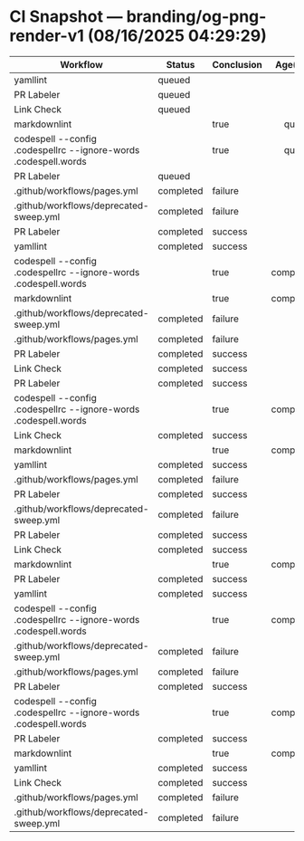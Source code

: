 # CI Snapshot — branding/og-png-render-v1  (08/16/2025 04:29:29)

| Workflow | Status | Conclusion | Age(min) | URL |
|---|---|---|---:|---|
| yamllint | queued |  | 0 | https://github.com/rickballard/CoCivium/actions/runs/17006370024 |
| PR Labeler | queued |  | 0 | https://github.com/rickballard/CoCivium/actions/runs/17006370027 |
| Link Check | queued |  | 0 | https://github.com/rickballard/CoCivium/actions/runs/17006370030 |
| markdownlint || true | queued |  | 0 | https://github.com/rickballard/CoCivium/actions/runs/17006370033 |
| codespell --config .codespellrc --ignore-words .codespell.words || true | queued |  | 0 | https://github.com/rickballard/CoCivium/actions/runs/17006370029 |
| PR Labeler | queued |  | 0 | https://github.com/rickballard/CoCivium/actions/runs/17006370123 |
| .github/workflows/pages.yml | completed | failure | 0 | https://github.com/rickballard/CoCivium/actions/runs/17006369856 |
| .github/workflows/deprecated-sweep.yml | completed | failure | 0 | https://github.com/rickballard/CoCivium/actions/runs/17006369905 |
| PR Labeler | completed | success | 1 | https://github.com/rickballard/CoCivium/actions/runs/17006363981 |
| yamllint | completed | success | 1 | https://github.com/rickballard/CoCivium/actions/runs/17006363854 |
| codespell --config .codespellrc --ignore-words .codespell.words || true | completed | success | 1 | https://github.com/rickballard/CoCivium/actions/runs/17006363858 |
| markdownlint || true | completed | success | 1 | https://github.com/rickballard/CoCivium/actions/runs/17006363856 |
| .github/workflows/deprecated-sweep.yml | completed | failure | 1 | https://github.com/rickballard/CoCivium/actions/runs/17006363734 |
| .github/workflows/pages.yml | completed | failure | 1 | https://github.com/rickballard/CoCivium/actions/runs/17006363777 |
| PR Labeler | completed | success | 1 | https://github.com/rickballard/CoCivium/actions/runs/17006363851 |
| Link Check | completed | success | 1 | https://github.com/rickballard/CoCivium/actions/runs/17006363852 |
| PR Labeler | completed | success | 5 | https://github.com/rickballard/CoCivium/actions/runs/17006326242 |
| codespell --config .codespellrc --ignore-words .codespell.words || true | completed | success | 5 | https://github.com/rickballard/CoCivium/actions/runs/17006326102 |
| Link Check | completed | success | 5 | https://github.com/rickballard/CoCivium/actions/runs/17006326103 |
| markdownlint || true | completed | success | 5 | https://github.com/rickballard/CoCivium/actions/runs/17006326108 |
| yamllint | completed | success | 5 | https://github.com/rickballard/CoCivium/actions/runs/17006326101 |
| .github/workflows/pages.yml | completed | failure | 5 | https://github.com/rickballard/CoCivium/actions/runs/17006326021 |
| PR Labeler | completed | success | 5 | https://github.com/rickballard/CoCivium/actions/runs/17006326106 |
| .github/workflows/deprecated-sweep.yml | completed | failure | 5 | https://github.com/rickballard/CoCivium/actions/runs/17006325975 |
| PR Labeler | completed | success | 5 | https://github.com/rickballard/CoCivium/actions/runs/17006324487 |
| Link Check | completed | success | 5 | https://github.com/rickballard/CoCivium/actions/runs/17006324429 |
| markdownlint || true | completed | success | 5 | https://github.com/rickballard/CoCivium/actions/runs/17006324427 |
| PR Labeler | completed | success | 5 | https://github.com/rickballard/CoCivium/actions/runs/17006324437 |
| yamllint | completed | success | 5 | https://github.com/rickballard/CoCivium/actions/runs/17006324440 |
| codespell --config .codespellrc --ignore-words .codespell.words || true | completed | success | 5 | https://github.com/rickballard/CoCivium/actions/runs/17006324426 |
| .github/workflows/deprecated-sweep.yml | completed | failure | 5 | https://github.com/rickballard/CoCivium/actions/runs/17006324269 |
| .github/workflows/pages.yml | completed | failure | 5 | https://github.com/rickballard/CoCivium/actions/runs/17006324195 |
| PR Labeler | completed | success | 6 | https://github.com/rickballard/CoCivium/actions/runs/17006316168 |
| codespell --config .codespellrc --ignore-words .codespell.words || true | completed | success | 6 | https://github.com/rickballard/CoCivium/actions/runs/17006316171 |
| PR Labeler | completed | success | 6 | https://github.com/rickballard/CoCivium/actions/runs/17006316200 |
| markdownlint || true | completed | success | 6 | https://github.com/rickballard/CoCivium/actions/runs/17006316181 |
| yamllint | completed | success | 6 | https://github.com/rickballard/CoCivium/actions/runs/17006316169 |
| Link Check | completed | success | 6 | https://github.com/rickballard/CoCivium/actions/runs/17006316172 |
| .github/workflows/pages.yml | completed | failure | 6 | https://github.com/rickballard/CoCivium/actions/runs/17006316082 |
| .github/workflows/deprecated-sweep.yml | completed | failure | 6 | https://github.com/rickballard/CoCivium/actions/runs/17006316047 |

